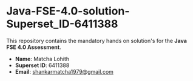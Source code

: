 # Java-FSE-4.0-solution-Superset_ID-6411388

This repository contains the mandatory hands on solution's for the **Java FSE 4.0 Assessment**.

- **Name**: Matcha Lohith  
- **Superset ID**: 6411388  
- **Email**: shankarmatcha1979@gmail.com


